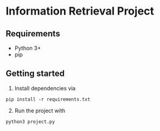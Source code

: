 # Information Retrieval Project

## Requirements
- Python 3+
- pip
  
## Getting started
1. Install dependencies via 
```
pip install -r requirements.txt
```

2. Run the project with
```
python3 project.py
```